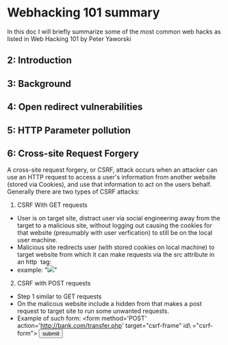 # Webhacking 101 summary

In this doc I will briefly summarize some of the most common web hacks as listed in Web Hacking 101 by Peter Yaworski

## 2: Introduction

## 3: Background

## 4: Open redirect vulnerabilities

## 5: HTTP Parameter pollution

## 6: Cross-site Request Forgery

A cross-site request forgery, or CSRF, attack occurs when an attacker can use an HTTP request to access a user's information from another website (stored via Cookies), and use that information to act on the users behalf. Generally there are two types of CSRF attacks:

1) CSRF With GET requests
- User is on target site, distract user via social engineering away from the target to a malicious site, without logging out causing the cookies for that website (presumably with user verfication) to still be on the local user machine.
- Malicious site redirects user (with stored cookies on local machine) to target website from which it can make requests via the src attribute in an http <img> tag:
- example: "<img src="https://www.bank.com/transfer?from=bob&to=joe&amount=500">"

2) CSRF with POST requests
- Step 1 similar to GET requests 
- On the malicous website include a hidden from that makes a post request to target site to run some unwanted requests. 
- Example of such form: <iframe style="display:none" name="csrf-frame"></iframe>
			<form method='POST' action='http://bank.com/transfer.php' target="csrf-frame" id\ ="csrf-form">
			<input type='hidden' name='from' value='Bob'> <input type='hidden' name='to' value='Joe'> <input type='hidden' name='amount' value='500'> <input type='submit' value='submit'>
			</form> <script>document.getElementById("csrf-form").submit()</script>
